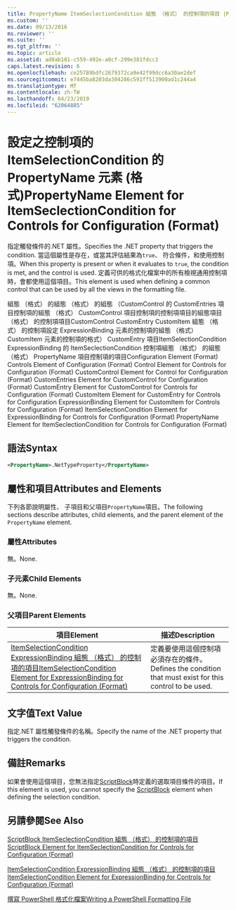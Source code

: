 ```yaml
---
title: PropertyName ItemSeclectionCondition 組態 （格式） 的控制項的項目 |Microsoft Docs
ms.custom: ''
ms.date: 09/13/2016
ms.reviewer: ''
ms.suite: ''
ms.tgt_pltfrm: ''
ms.topic: article
ms.assetid: ad8ab181-c559-492e-a0cf-299e381fdcc3
caps.latest.revision: 6
ms.openlocfilehash: ce25789bdfc2679372ca9e42f99dcc6a30ae2def
ms.sourcegitcommit: e7445ba8203da304286c591ff513900ad1c244a4
ms.translationtype: MT
ms.contentlocale: zh-TW
ms.lasthandoff: 04/23/2019
ms.locfileid: "62064885"
---
```

# <a name="propertyname-element-for-itemseclectioncondition-for-controls-for-configuration-format"></a><span data-ttu-id="314f9-102">設定之控制項的 ItemSelectionCondition 的 PropertyName 元素 (格式)</span><span class="sxs-lookup"><span data-stu-id="314f9-102">PropertyName Element for ItemSeclectionCondition for Controls for Configuration (Format)</span></span>

<span data-ttu-id="314f9-103">指定觸發條件的.NET 屬性。</span><span class="sxs-lookup"><span data-stu-id="314f9-103">Specifies the .NET property that triggers the condition.</span></span> <span data-ttu-id="314f9-104">當這個屬性是存在，或當其評估結果為`true`、 符合條件，和使用控制項。</span><span class="sxs-lookup"><span data-stu-id="314f9-104">When this property is present or when it evaluates to `true`, the condition is met, and the control is used.</span></span> <span data-ttu-id="314f9-105">定義可供的格式化檔案中的所有檢視通用控制項時，會都使用這個項目。</span><span class="sxs-lookup"><span data-stu-id="314f9-105">This element is used when defining a common control that can be used by all the views in the formatting file.</span></span>

<span data-ttu-id="314f9-106">組態 （格式） 的組態 （格式） 的組態 （CustomControl 的 CustomEntries 項目控制項的組態 （格式） CustomControl 項目控制項的控制項項目的組態項目 （格式） 的控制項項目CustomControl CustomEntry CustomItem 組態 （格式） 的控制項設定 ExpressionBinding 元素的控制項的組態 （格式） CustomItem 元素的控制項的格式） CustomEntry 項目ItemSelectionCondition ExpressionBinding 的 ItemSeclectionCondition 控制項組態 （格式） 的組態 （格式） PropertyName 項目控制項的項目</span><span class="sxs-lookup"><span data-stu-id="314f9-106">Configuration Element (Format) Controls Element of Configuration (Format) Control Element for Controls for Configuration (Format) CustomControl Element for Control for Configuration (Format) CustomEntries Element for CustomControl for Configuration (Format) CustomEntry Element for CustomControl for Controls for Configuration (Format) CustomItem Element for CustomEntry for Controls for Configuration ExpressionBinding Element for CustomItem for Controls for Configuration (Format) ItemSelectionCondition Element for ExpressionBinding for Controls for Configuration (Format) PropertyName Element for ItemSeclectionCondition for Controls for Configuration (Format)</span></span>

## <a name="syntax"></a><span data-ttu-id="314f9-107">語法</span><span class="sxs-lookup"><span data-stu-id="314f9-107">Syntax</span></span>

```xml
<PropertyName>.NetTypeProperty</PropertyName>
```

## <a name="attributes-and-elements"></a><span data-ttu-id="314f9-108">屬性和項目</span><span class="sxs-lookup"><span data-stu-id="314f9-108">Attributes and Elements</span></span>

<span data-ttu-id="314f9-109">下列各節說明屬性、 子項目和父項目`PropertyName`項目。</span><span class="sxs-lookup"><span data-stu-id="314f9-109">The following sections describe attributes, child elements, and the parent element of the `PropertyName` element.</span></span>

### <a name="attributes"></a><span data-ttu-id="314f9-110">屬性</span><span class="sxs-lookup"><span data-stu-id="314f9-110">Attributes</span></span>

<span data-ttu-id="314f9-111">無。</span><span class="sxs-lookup"><span data-stu-id="314f9-111">None.</span></span>

### <a name="child-elements"></a><span data-ttu-id="314f9-112">子元素</span><span class="sxs-lookup"><span data-stu-id="314f9-112">Child Elements</span></span>

<span data-ttu-id="314f9-113">無。</span><span class="sxs-lookup"><span data-stu-id="314f9-113">None.</span></span>

### <a name="parent-elements"></a><span data-ttu-id="314f9-114">父項目</span><span class="sxs-lookup"><span data-stu-id="314f9-114">Parent Elements</span></span>

|<span data-ttu-id="314f9-115">項目</span><span class="sxs-lookup"><span data-stu-id="314f9-115">Element</span></span>|<span data-ttu-id="314f9-116">描述</span><span class="sxs-lookup"><span data-stu-id="314f9-116">Description</span></span>|
|-------------|-----------------|
|[<span data-ttu-id="314f9-117">ItemSelectionCondition ExpressionBinding 組態 （格式） 的控制項的項目</span><span class="sxs-lookup"><span data-stu-id="314f9-117">ItemSelectionCondition Element for ExpressionBinding for Controls for Configuration (Format)</span></span>](./itemselectioncondition-element-for-expressionbinding-for-controls-for-configuration-format.md)|<span data-ttu-id="314f9-118">定義要使用這個控制項必須存在的條件。</span><span class="sxs-lookup"><span data-stu-id="314f9-118">Defines the condition that must exist for this control to be used.</span></span>|

## <a name="text-value"></a><span data-ttu-id="314f9-119">文字值</span><span class="sxs-lookup"><span data-stu-id="314f9-119">Text Value</span></span>

<span data-ttu-id="314f9-120">指定.NET 屬性觸發條件的名稱。</span><span class="sxs-lookup"><span data-stu-id="314f9-120">Specify the name of the .NET property that triggers the condition.</span></span>

## <a name="remarks"></a><span data-ttu-id="314f9-121">備註</span><span class="sxs-lookup"><span data-stu-id="314f9-121">Remarks</span></span>

<span data-ttu-id="314f9-122">如果會使用這個項目，您無法指定[ScriptBlock](./scriptblock-element-for-itemseclectioncondition-for-controls-for-configuration-format.md)時定義的選取項目條件的項目。</span><span class="sxs-lookup"><span data-stu-id="314f9-122">If this element is used, you cannot specify the [ScriptBlock](./scriptblock-element-for-itemseclectioncondition-for-controls-for-configuration-format.md) element when defining the selection condition.</span></span>

## <a name="see-also"></a><span data-ttu-id="314f9-123">另請參閱</span><span class="sxs-lookup"><span data-stu-id="314f9-123">See Also</span></span>

[<span data-ttu-id="314f9-124">ScriptBlock ItemSeclectionCondition 組態 （格式） 的控制項的項目</span><span class="sxs-lookup"><span data-stu-id="314f9-124">ScriptBlock Element for ItemSeclectionCondition for Controls for Configuration (Format)</span></span>](./scriptblock-element-for-itemseclectioncondition-for-controls-for-configuration-format.md)

[<span data-ttu-id="314f9-125">ItemSelectionCondition ExpressionBinding 組態 （格式） 的控制項的項目</span><span class="sxs-lookup"><span data-stu-id="314f9-125">ItemSelectionCondition Element for ExpressionBinding for Controls for Configuration (Format)</span></span>](./itemselectioncondition-element-for-expressionbinding-for-controls-for-configuration-format.md)

[<span data-ttu-id="314f9-126">撰寫 PowerShell 格式化檔案</span><span class="sxs-lookup"><span data-stu-id="314f9-126">Writing a PowerShell Formatting File</span></span>](./writing-a-powershell-formatting-file.md)
